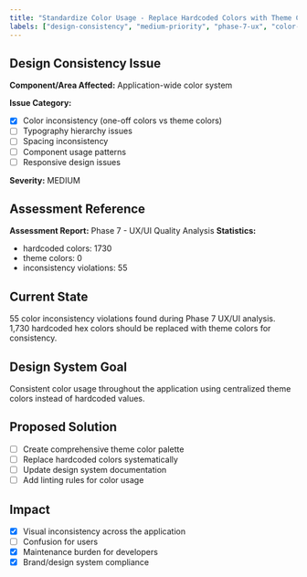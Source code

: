 ```yaml
---
title: "Standardize Color Usage - Replace Hardcoded Colors with Theme Colors"
labels: ["design-consistency", "medium-priority", "phase-7-ux", "color-system", "theme", "medium-priority", "ui-assessment"]
---
```


## Design Consistency Issue

**Component/Area Affected:** Application-wide color system

**Issue Category:**
- [x] Color inconsistency (one-off colors vs theme colors)
- [ ] Typography hierarchy issues
- [ ] Spacing inconsistency
- [ ] Component usage patterns
- [ ] Responsive design issues

**Severity:** MEDIUM

## Assessment Reference
**Assessment Report:** Phase 7 - UX/UI Quality Analysis
**Statistics:**
- hardcoded colors: 1730
- theme colors: 0
- inconsistency violations: 55

## Current State
55 color inconsistency violations found during Phase 7 UX/UI analysis. 1,730 hardcoded hex colors should be replaced with theme colors for consistency.

## Design System Goal
Consistent color usage throughout the application using centralized theme colors instead of hardcoded values.

## Proposed Solution
- [ ] Create comprehensive theme color palette
- [ ] Replace hardcoded colors systematically
- [ ] Update design system documentation
- [ ] Add linting rules for color usage

## Impact
- [x] Visual inconsistency across the application
- [ ] Confusion for users
- [x] Maintenance burden for developers
- [x] Brand/design system compliance